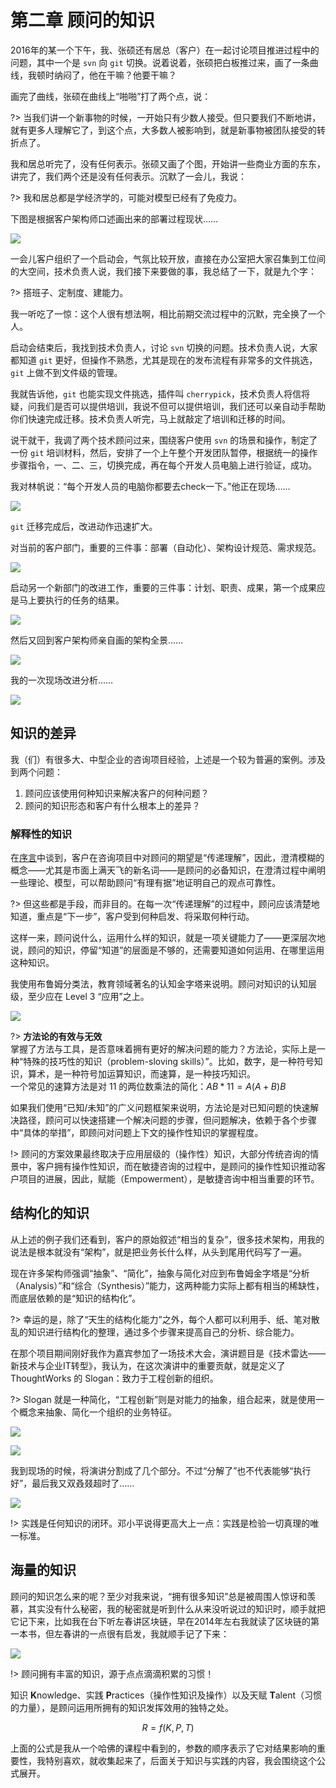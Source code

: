 # 第二章 顾问的知识

2016年的某一个下午，我、张硕还有居总（客户）在一起讨论项目推进过程中的问题，其中一个是 `svn` 向 `git` 切换。说着说着，张硕把白板推过来，画了一条曲线，我顿时纳闷了，他在干嘛？他要干嘛？

画完了曲线，张硕在曲线上“啪啪”打了两个点，说：

?> 当我们讲一个新事物的时候，一开始只有少数人接受。但只要我们不断地讲，就有更多人理解它了，到这个点，大多数人被影响到，就是新事物被团队接受的转折点了。

我和居总听完了，没有任何表示。张硕又画了个图，开始讲一些商业方面的东东，讲完了，我们两个还是没有任何表示。沉默了一会儿，我说：

?> 我和居总都是学经济学的，可能对模型已经有了免疫力。

下图是根据客户架构师口述画出来的部署过程现状……

![](assets/IMG_4788.jpg)

一会儿客户组织了一个启动会，气氛比较开放，直接在办公室把大家召集到工位间的大空间，技术负责人说，我们接下来要做的事，我总结了一下，就是九个字：

?> 搭班子、定制度、建能力。

我一听吃了一惊：这个人很有想法啊，相比前期交流过程中的沉默，完全换了一个人。

启动会结束后，我找到技术负责人，讨论 `svn` 切换的问题。技术负责人说，大家都知道 `git` 更好，但操作不熟悉，尤其是现在的发布流程有非常多的文件挑选，`git` 上做不到文件级的管理。

我就告诉他，`git` 也能实现文件挑选，插件叫 `cherrypick`，技术负责人将信将疑，问我们是否可以提供培训，我说不但可以提供培训，我们还可以亲自动手帮助你们快速完成迁移。技术负责人听完，马上就敲定了培训和迁移的时间。

说干就干，我调了两个技术顾问过来，围绕客户使用 `svn` 的场景和操作，制定了一份 `git` 培训材料，然后，安排了一个上午整个开发团队暂停，根据统一的操作步骤指令，一、二、三，切换完成，再在每个开发人员电脑上进行验证，成功。

我对林帆说：“每个开发人员的电脑你都要去check一下。”他正在现场……

![](assets/IMG_4919.jpg)

`git` 迁移完成后，改进动作迅速扩大。

对当前的客户部门，重要的三件事：部署（自动化）、架构设计规范、需求规范。

![](assets/IMG_4833.jpg)

启动另一个新部门的改进工作，重要的三件事：计划、职责、成果，第一个成果应是马上要执行的任务的结果。

![](assets/IMG_4838.jpg)

然后又回到客户架构师亲自画的架构全景……

![](assets/IMG_4842.jpg)

我的一次现场改进分析……

![](assets/IMG_4913.jpg)

## 知识的差异

我（们）有很多大、中型企业的咨询项目经验，上述是一个较为普遍的案例。涉及到两个问题：

1. 顾问应该使用何种知识来解决客户的何种问题？
2. 顾问的知识形态和客户有什么根本上的差异？

### 解释性的知识

在[序言](consultants/0-preface.md)中谈到，客户在咨询项目中对顾问的期望是“传递理解”，因此，澄清模糊的概念——尤其是市面上满天飞的新名词——是顾问的必备知识，在澄清过程中阐明一些理论、模型，可以帮助顾问“有理有据”地证明自己的观点可靠性。

?> 但这些都是手段，而非目的。在每一次“传递理解”的过程中，顾问应该清楚地知道，重点是“下一步”，客户受到何种启发、将采取何种行动。

这样一来，顾问说什么，运用什么样的知识，就是一项关键能力了——更深层次地说，顾问的知识，停留“知道”的层面是不够的，还需要知道如何运用、在哪里运用这种知识。

我使用布鲁姆分类法，教育领域著名的认知金字塔来说明。顾问对知识的认知层级，至少应在 Level 3 “应用”之上。

![](assets/IMG_3690.JPG)

?> **方法论的有效与无效**<br>
掌握了方法与工具，是否意味着拥有更好的解决问题的能力？方法论，实际上是一种“特殊的技巧性的知识（problem-sloving skills）”。比如，数字，是一种符号知识，算术，是一种符号加运算知识，而速算，是一种技巧知识。<br>
一个常见的速算方法是对 11 的两位数乘法的简化：$AB * 11 = A(A+B)B$

如果我们使用“已知/未知”的广义问题框架来说明，方法论是对已知问题的快速解决路径，顾问可以快速搭建一个解决问题的步骤，但问题解决，依赖于各个步骤中“具体的举措”，即顾问对问题上下文的操作性知识的掌握程度。

!> 顾问的方案效果最终取决于应用层级的（操作性）知识，大部分传统咨询的情景中，客户拥有操作性知识，而在敏捷咨询的过程中，是顾问的操作性知识推动客户项目的进展，因此，赋能（Empowerment），是敏捷咨询中相当重要的环节。

## 结构化的知识

从上述的例子我们还看到，客户的原始叙述“相当的复杂”，很多技术架构，用我的说法是根本就没有“架构”，就是把业务长什么样，从头到尾用代码写了一遍。

现在许多架构师强调“抽象”、“简化”，抽象与简化对应到布鲁姆金字塔是“分析（Analysis）”和“综合（Synthesis）”能力，这两种能力实际上都有相当的稀缺性，而底层依赖的是“知识的结构化”。

?> 幸运的是，除了“天生的结构化能力”之外，每个人都可以利用手、纸、笔对散乱的知识进行结构化的整理，通过多个步骤来提高自己的分析、综合能力。

在那个项目期间刚好我作为嘉宾参加了一场技术大会，演讲题目是《技术雷达——新技术与企业IT转型》，我认为，在这次演讲中的重要贡献，就是定义了 ThoughtWorks 的 Slogan：致力于工程创新的组织。

?> Slogan 就是一种简化，“工程创新”则是对能力的抽象，组合起来，就是使用一个概念来抽象、简化一个组织的业务特征。

![](assets/IMG_4942.jpg)

![](assets/IMG_4943.jpg)

我到现场的时候，将演讲分割成了几个部分。不过“分解了”也不代表能够“执行好”，最后我又双叒叕超时了……

![](assets/IMG_4945.jpg)

!> 实践是任何知识的闭环。邓小平说得更高大上一点：实践是检验一切真理的唯一标准。

## 海量的知识

顾问的知识怎么来的呢？至少对我来说，“拥有很多知识”总是被周围人惊讶和羡慕，其实没有什么秘密，我的秘密就是听到什么从来没听说过的知识时，顺手就把它记下来，比如我在台下听左春讲区块链，早在2014年左右我就读了区块链的第一本书，但左春讲的一点很有启发，我就顺手记了下来：

![](assets/IMG_4944.jpg)

!> 顾问拥有丰富的知识，源于点点滴滴积累的习惯！

知识 **K**nowledge、实践 **P**ractices（操作性知识及操作）以及天赋 **T**alent（习惯的力量），是顾问运用所拥有的知识发挥效用的独特之处。

$$
R = f(K, P, T)
$$

上面的公式是我从一个哈佛的课程中看到的，参数的顺序表示了它对结果影响的重要性，我特别喜欢，就收集起来了，后面关于知识与实践的内容，我会围绕这个公式展开。
